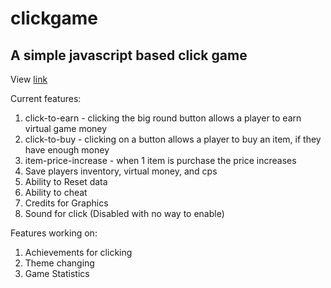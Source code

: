 clickgame
=========

A simple javascript based click game
------------------------------------

View [link](https://clickgame.azurewebsites.net)

Current features:

  1. click-to-earn - clicking the big round button allows a player to earn virtual game money
  2. click-to-buy - clicking on a button allows a player to buy an item, if they have enough money
  3. item-price-increase - when 1 item is purchase the price increases
  4. Save players inventory, virtual money, and cps
  5. Ability to Reset data
  6. Ability to cheat
  7. Credits for Graphics
  8. Sound for click (Disabled with no way to enable)

 Features working on:

  1. Achievements for clicking
  2. Theme changing
  3. Game Statistics